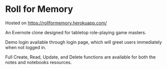 # Roll for Memory
Hosted on https://rollformemory.herokuapp.com/

An Evernote clone designed for tabletop role-playing game masters.

Demo login available through login page, which will greet users immediately when not logged in.

Full Create, Read, Update, and Delete functions are available for both the notes and notebooks resources.
